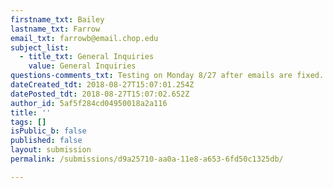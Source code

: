 ```yaml
---
firstname_txt: Bailey
lastname_txt: Farrow
email_txt: farrowb@email.chop.edu
subject_list:
  - title_txt: General Inquiries
    value: General Inquiries
questions-comments_txt: Testing on Monday 8/27 after emails are fixed.
dateCreated_tdt: 2018-08-27T15:07:01.254Z
datePosted_tdt: 2018-08-27T15:07:02.652Z
author_id: 5af5f284cd04950018a2a116
title: ''
tags: []
isPublic_b: false
published: false
layout: submission
permalink: /submissions/d9a25710-aa0a-11e8-a653-6fd50c1325db/

---
```



